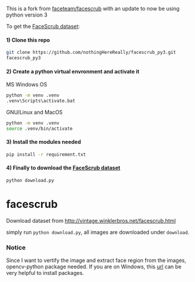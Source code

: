 This is a fork from [faceteam/facescrub](https://github.com/faceteam/facescrub)
with an update to now be using python version 3

To get the [FaceScrub dataset](http://vintage.winklerbros.net/facescrub.html):


#### 1) Clone this repo
```bash
git clone https://github.com/nothingHereReally/facescrub_py3.git
facescrub_py3
```
#### 2) Create a python virtual envronment and activate it

MS Windows OS
```cmd
python -m venv .venv
.venv\Scripts\activate.bat
```
GNU/Linux and MacOS
```bash
python -m venv .venv
source .venv/bin/activate
```
#### 3) Install the modules needed
```bash
pip install -r requirement.txt
```
#### 4) Finally to download the [FaceScrub dataset](http://vintage.winklerbros.net/facescrub.html)
```bash
python download.py
```


facescrub
=========

Download dataset from http://vintage.winklerbros.net/facescrub.html

simply run `python download.py`, all images are downloaded under `download`.

### Notice

Since I want to vertify the image and extract face region from the images, opencv-python package needed. If you are on Windows, this [url](http://www.lfd.uci.edu/~gohlke/pythonlibs/) can be very helpful to install packages.
